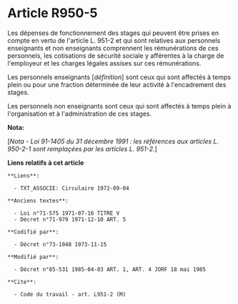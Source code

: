 # Article R950-5

Les dépenses de fonctionnement des stages qui peuvent être prises en compte en vertu de l'article L. 951-2 et qui sont
relatives aux personnels enseignants et non enseignants comprennent les rémunérations de ces personnels, les cotisations de
sécurité sociale y afférentes à la charge de l'employeur et les charges légales assises sur ces rémunérations.

Les personnels enseignants [*définition*] sont ceux qui sont affectés à temps plein ou pour une fraction déterminée de leur
activité à l'encadrement des stages.

Les personnels non enseignants sont ceux qui sont affectés à temps plein à l'organisation et à l'administration de ces
stages.

**Nota:**

[*Nota - Loi 91-1405 du 31 décembre 1991 : les références aux articles L. 950-2-1 sont remplaçées par les articles L.
951-2.*]

**Liens relatifs à cet article**

	**Liens**:

	  - TXT_ASSOCIE: Circulaire 1972-09-04

	**Anciens textes**:

	  - Loi n°71-575 1971-07-16 TITRE V
	  - Décret n°71-979 1971-12-10 ART. 5

	**Codifié par**:

	  - Décret n°73-1048 1973-11-15

	**Modifié par**:

	  - Décret n°85-531 1985-04-03 ART. 1, ART. 4 JORF 18 mai 1985

	**Cite**:

	  - Code du travail - art. L951-2 (M)
